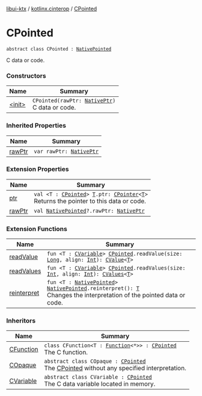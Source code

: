 [libui-ktx](../../index.md) / [kotlinx.cinterop](../index.md) / [CPointed](./index.md)

# CPointed

`abstract class CPointed : `[`NativePointed`](../-native-pointed/index.md)

C data or code.

### Constructors

| Name | Summary |
|---|---|
| [&lt;init&gt;](-init-.md) | `CPointed(rawPtr: `[`NativePtr`](../-native-ptr.md)`)`<br>C data or code. |

### Inherited Properties

| Name | Summary |
|---|---|
| [rawPtr](../-native-pointed/raw-ptr.md) | `var rawPtr: `[`NativePtr`](../-native-ptr.md) |

### Extension Properties

| Name | Summary |
|---|---|
| [ptr](../ptr.md) | `val <T : `[`CPointed`](./index.md)`> `[`T`](../ptr.md#T)`.ptr: `[`CPointer`](../-c-pointer/index.md)`<`[`T`](../ptr.md#T)`>`<br>Returns the pointer to this data or code. |
| [rawPtr](../raw-ptr.md) | `val `[`NativePointed`](../-native-pointed/index.md)`?.rawPtr: `[`NativePtr`](../-native-ptr.md) |

### Extension Functions

| Name | Summary |
|---|---|
| [readValue](../read-value.md) | `fun <T : `[`CVariable`](../-c-variable/index.md)`> `[`CPointed`](./index.md)`.readValue(size: `[`Long`](https://kotlinlang.org/api/latest/jvm/stdlib/kotlin/-long/index.html)`, align: `[`Int`](https://kotlinlang.org/api/latest/jvm/stdlib/kotlin/-int/index.html)`): `[`CValue`](../-c-value/index.md)`<`[`T`](../read-value.md#T)`>` |
| [readValues](../read-values.md) | `fun <T : `[`CVariable`](../-c-variable/index.md)`> `[`CPointed`](./index.md)`.readValues(size: `[`Int`](https://kotlinlang.org/api/latest/jvm/stdlib/kotlin/-int/index.html)`, align: `[`Int`](https://kotlinlang.org/api/latest/jvm/stdlib/kotlin/-int/index.html)`): `[`CValues`](../-c-values/index.md)`<`[`T`](../read-values.md#T)`>` |
| [reinterpret](../reinterpret.md) | `fun <T : `[`NativePointed`](../-native-pointed/index.md)`> `[`NativePointed`](../-native-pointed/index.md)`.reinterpret(): `[`T`](../reinterpret.md#T)<br>Changes the interpretation of the pointed data or code. |

### Inheritors

| Name | Summary |
|---|---|
| [CFunction](../-c-function/index.md) | `class CFunction<T : `[`Function`](https://kotlinlang.org/api/latest/jvm/stdlib/kotlin/-function/index.html)`<*>> : `[`CPointed`](./index.md)<br>The C function. |
| [COpaque](../-c-opaque/index.md) | `abstract class COpaque : `[`CPointed`](./index.md)<br>The [CPointed](./index.md) without any specified interpretation. |
| [CVariable](../-c-variable/index.md) | `abstract class CVariable : `[`CPointed`](./index.md)<br>The C data variable located in memory. |
